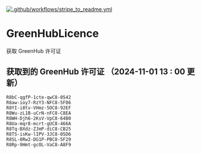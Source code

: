 [![.github/workflows/stripe_to_readme.yml](https://github.com/zjx-kimi/GreenHubLicence/actions/workflows/stripe_to_readme.yml/badge.svg)](https://github.com/zjx-kimi/GreenHubLicence/actions/workflows/stripe_to_readme.yml)
# GreenHubLicence
获取 GreenHub 许可证
## 获取到的 GreenHub 许可证 （2024-11-01 13 : 00 更新）
```
R8bC-qgfP-1cte-qwC8-0542
R8aw-ioy7-RzY3-NFC8-5F06
R8YI-i8tv-VHmz-5OC8-92EF
R8Wu-zL1B-uCrN-nFC8-C8EA
R8WH-Djh6-2KsV-VpC8-64B0
R8Ua-mqr8-mcrt-gUC8-466A
R8Tq-BXdz-ZJmP-diC8-CB25
R8TS-isKw-lIPV-3JC8-05D6
R8SL-8Rw2-DG1P-PBC8-5F29
R8Rp-9Hmt-gcOL-VaC8-A8F9
```
